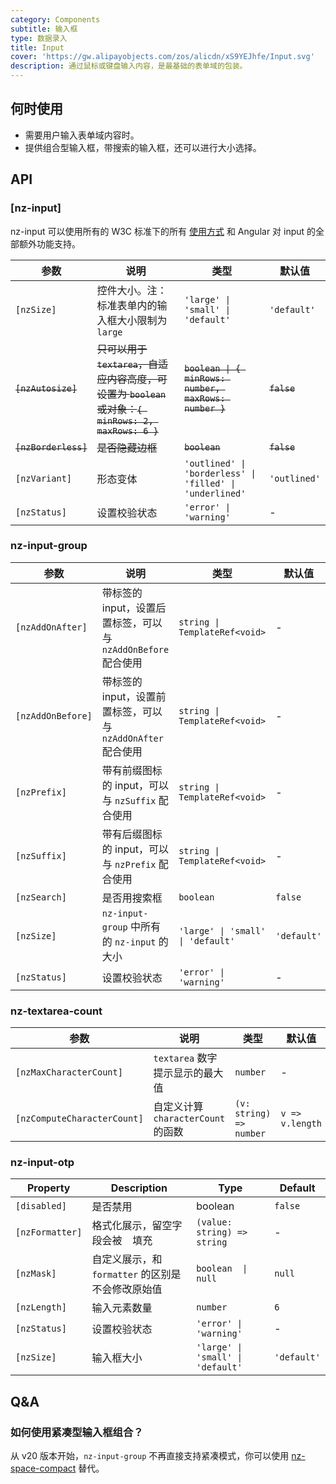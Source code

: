 ```yaml
---
category: Components
subtitle: 输入框
type: 数据录入
title: Input
cover: 'https://gw.alipayobjects.com/zos/alicdn/xS9YEJhfe/Input.svg'
description: 通过鼠标或键盘输入内容，是最基础的表单域的包装。
---
```


## 何时使用

- 需要用户输入表单域内容时。
- 提供组合型输入框，带搜索的输入框，还可以进行大小选择。

## API

### [nz-input]

nz-input 可以使用所有的 W3C 标准下的所有 [使用方式](https://www.w3schools.com/tags/tag_input.asp) 和 Angular 对 input 的全部额外功能支持。

| 参数                 | 说明                                                                                               | 类型                                                     | 默认值       |
| -------------------- | -------------------------------------------------------------------------------------------------- | -------------------------------------------------------- | ------------ |
| `[nzSize]`           | 控件大小。注：标准表单内的输入框大小限制为 `large`                                                 | `'large' \| 'small' \| 'default'`                        | `'default'`  |
| ~~`[nzAutosize]`~~   | ~~只可以用于 `textarea`，自适应内容高度，可设置为 `boolean` 或对象：`{ minRows: 2, maxRows: 6 }`~~ | ~~`boolean \| { minRows: number, maxRows: number }`~~    | ~~`false`~~  |
| ~~`[nzBorderless]`~~ | ~~是否隐藏边框~~                                                                                   | ~~`boolean`~~                                            | ~~`false`~~  |
| `[nzVariant]`        | 形态变体                                                                                           | `'outlined' \| 'borderless' \| 'filled' \| 'underlined'` | `'outlined'` |
| `[nzStatus]`         | 设置校验状态                                                                                       | `'error' \| 'warning'`                                   | -            |

### nz-input-group

| 参数              | 说明                                                          | 类型                              | 默认值      |
| ----------------- | ------------------------------------------------------------- | --------------------------------- | ----------- |
| `[nzAddOnAfter]`  | 带标签的 input，设置后置标签，可以与 `nzAddOnBefore` 配合使用 | `string \| TemplateRef<void>`     | -           |
| `[nzAddOnBefore]` | 带标签的 input，设置前置标签，可以与 `nzAddOnAfter` 配合使用  | `string \| TemplateRef<void>`     | -           |
| `[nzPrefix]`      | 带有前缀图标的 input，可以与 `nzSuffix` 配合使用              | `string \| TemplateRef<void>`     | -           |
| `[nzSuffix]`      | 带有后缀图标的 input，可以与 `nzPrefix` 配合使用              | `string \| TemplateRef<void>`     | -           |
| `[nzSearch]`      | 是否用搜索框                                                  | `boolean`                         | `false`     |
| `[nzSize]`        | `nz-input-group` 中所有的 `nz-input` 的大小                   | `'large' \| 'small' \| 'default'` | `'default'` |
| `[nzStatus]`      | 设置校验状态                                                  | `'error' \| 'warning'`            | -           |

### nz-textarea-count

| 参数                        | 说明                               | 类型                    | 默认值          |
| --------------------------- | ---------------------------------- | ----------------------- | --------------- |
| `[nzMaxCharacterCount]`     | `textarea` 数字提示显示的最大值    | `number`                | -               |
| `[nzComputeCharacterCount]` | 自定义计算 `characterCount` 的函数 | `(v: string) => number` | `v => v.length` |

### nz-input-otp

| Property        | Description                                       | Type                              | Default     |
| --------------- | ------------------------------------------------- | --------------------------------- | ----------- |
| `[disabled]`    | 是否禁用                                          | boolean                           | `false`     |
| `[nzFormatter]` | 格式化展示，留空字段会被 ` ` 填充                 | `(value: string) => string`       | -           |
| `[nzMask]`      | 自定义展示，和 `formatter` 的区别是不会修改原始值 | `boolean  \| null`                | `null`      |
| `[nzLength]`    | 输入元素数量                                      | `number`                          | `6`         |
| `[nzStatus]`    | 设置校验状态                                      | `'error' \| 'warning'`            | -           |
| `[nzSize]`      | 输入框大小                                        | `'large' \| 'small' \| 'default'` | `'default'` |

## Q&A

### 如何使用紧凑型输入框组合？

从 v20 版本开始，`nz-input-group` 不再直接支持紧凑模式，你可以使用 [nz-space-compact](/components/space/zh#components-space-demo-compact) 替代。
